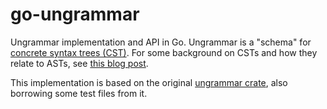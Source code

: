 # go-ungrammar

Ungrammar implementation and API in Go. Ungrammar is a "schema" for
[concrete syntax trees (CST)](https://en.wikipedia.org/wiki/Parse_tree). For some
background on CSTs and how they relate to ASTs,
see [this blog post](https://eli.thegreenplace.net/2009/02/16/abstract-vs-concrete-syntax-trees/).

This implementation is based on the original
[ungrammar crate](https://github.com/rust-analyzer/ungrammar/), also borrowing
some test files from it.

